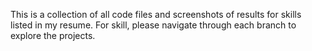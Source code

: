 This is a collection of all code files and screenshots of results for skills listed in my resume. For skill, please navigate through each branch to explore the projects.
